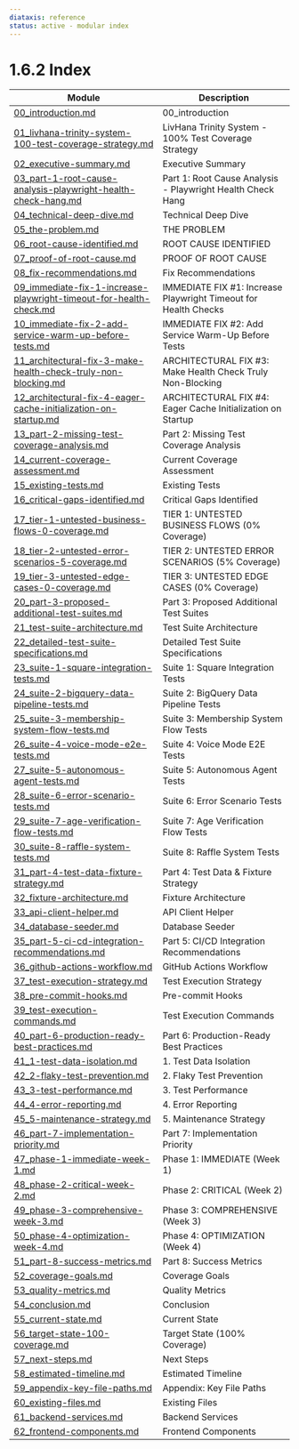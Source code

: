 ```yaml
---
diataxis: reference
status: active - modular index
---
```


# 1.6.2 Index

| Module | Description |
|--------|-------------|
| [00_introduction.md](00_introduction.md) | 00_introduction |
| [01_livhana-trinity-system-100-test-coverage-strategy.md](01_livhana-trinity-system-100-test-coverage-strategy.md) | LivHana Trinity System - 100% Test Coverage Strategy |
| [02_executive-summary.md](02_executive-summary.md) | Executive Summary |
| [03_part-1-root-cause-analysis-playwright-health-check-hang.md](03_part-1-root-cause-analysis-playwright-health-check-hang.md) | Part 1: Root Cause Analysis - Playwright Health Check Hang |
| [04_technical-deep-dive.md](04_technical-deep-dive.md) | Technical Deep Dive |
| [05_the-problem.md](05_the-problem.md) | THE PROBLEM |
| [06_root-cause-identified.md](06_root-cause-identified.md) | ROOT CAUSE IDENTIFIED |
| [07_proof-of-root-cause.md](07_proof-of-root-cause.md) | PROOF OF ROOT CAUSE |
| [08_fix-recommendations.md](08_fix-recommendations.md) | Fix Recommendations |
| [09_immediate-fix-1-increase-playwright-timeout-for-health-check.md](09_immediate-fix-1-increase-playwright-timeout-for-health-check.md) | IMMEDIATE FIX #1: Increase Playwright Timeout for Health Checks |
| [10_immediate-fix-2-add-service-warm-up-before-tests.md](10_immediate-fix-2-add-service-warm-up-before-tests.md) | IMMEDIATE FIX #2: Add Service Warm-Up Before Tests |
| [11_architectural-fix-3-make-health-check-truly-non-blocking.md](11_architectural-fix-3-make-health-check-truly-non-blocking.md) | ARCHITECTURAL FIX #3: Make Health Check Truly Non-Blocking |
| [12_architectural-fix-4-eager-cache-initialization-on-startup.md](12_architectural-fix-4-eager-cache-initialization-on-startup.md) | ARCHITECTURAL FIX #4: Eager Cache Initialization on Startup |
| [13_part-2-missing-test-coverage-analysis.md](13_part-2-missing-test-coverage-analysis.md) | Part 2: Missing Test Coverage Analysis |
| [14_current-coverage-assessment.md](14_current-coverage-assessment.md) | Current Coverage Assessment |
| [15_existing-tests.md](15_existing-tests.md) | Existing Tests |
| [16_critical-gaps-identified.md](16_critical-gaps-identified.md) | Critical Gaps Identified |
| [17_tier-1-untested-business-flows-0-coverage.md](17_tier-1-untested-business-flows-0-coverage.md) | TIER 1: UNTESTED BUSINESS FLOWS (0% Coverage) |
| [18_tier-2-untested-error-scenarios-5-coverage.md](18_tier-2-untested-error-scenarios-5-coverage.md) | TIER 2: UNTESTED ERROR SCENARIOS (5% Coverage) |
| [19_tier-3-untested-edge-cases-0-coverage.md](19_tier-3-untested-edge-cases-0-coverage.md) | TIER 3: UNTESTED EDGE CASES (0% Coverage) |
| [20_part-3-proposed-additional-test-suites.md](20_part-3-proposed-additional-test-suites.md) | Part 3: Proposed Additional Test Suites |
| [21_test-suite-architecture.md](21_test-suite-architecture.md) | Test Suite Architecture |
| [22_detailed-test-suite-specifications.md](22_detailed-test-suite-specifications.md) | Detailed Test Suite Specifications |
| [23_suite-1-square-integration-tests.md](23_suite-1-square-integration-tests.md) | Suite 1: Square Integration Tests |
| [24_suite-2-bigquery-data-pipeline-tests.md](24_suite-2-bigquery-data-pipeline-tests.md) | Suite 2: BigQuery Data Pipeline Tests |
| [25_suite-3-membership-system-flow-tests.md](25_suite-3-membership-system-flow-tests.md) | Suite 3: Membership System Flow Tests |
| [26_suite-4-voice-mode-e2e-tests.md](26_suite-4-voice-mode-e2e-tests.md) | Suite 4: Voice Mode E2E Tests |
| [27_suite-5-autonomous-agent-tests.md](27_suite-5-autonomous-agent-tests.md) | Suite 5: Autonomous Agent Tests |
| [28_suite-6-error-scenario-tests.md](28_suite-6-error-scenario-tests.md) | Suite 6: Error Scenario Tests |
| [29_suite-7-age-verification-flow-tests.md](29_suite-7-age-verification-flow-tests.md) | Suite 7: Age Verification Flow Tests |
| [30_suite-8-raffle-system-tests.md](30_suite-8-raffle-system-tests.md) | Suite 8: Raffle System Tests |
| [31_part-4-test-data-fixture-strategy.md](31_part-4-test-data-fixture-strategy.md) | Part 4: Test Data & Fixture Strategy |
| [32_fixture-architecture.md](32_fixture-architecture.md) | Fixture Architecture |
| [33_api-client-helper.md](33_api-client-helper.md) | API Client Helper |
| [34_database-seeder.md](34_database-seeder.md) | Database Seeder |
| [35_part-5-ci-cd-integration-recommendations.md](35_part-5-ci-cd-integration-recommendations.md) | Part 5: CI/CD Integration Recommendations |
| [36_github-actions-workflow.md](36_github-actions-workflow.md) | GitHub Actions Workflow |
| [37_test-execution-strategy.md](37_test-execution-strategy.md) | Test Execution Strategy |
| [38_pre-commit-hooks.md](38_pre-commit-hooks.md) | Pre-commit Hooks |
| [39_test-execution-commands.md](39_test-execution-commands.md) | Test Execution Commands |
| [40_part-6-production-ready-best-practices.md](40_part-6-production-ready-best-practices.md) | Part 6: Production-Ready Best Practices |
| [41_1-test-data-isolation.md](41_1-test-data-isolation.md) | 1. Test Data Isolation |
| [42_2-flaky-test-prevention.md](42_2-flaky-test-prevention.md) | 2. Flaky Test Prevention |
| [43_3-test-performance.md](43_3-test-performance.md) | 3. Test Performance |
| [44_4-error-reporting.md](44_4-error-reporting.md) | 4. Error Reporting |
| [45_5-maintenance-strategy.md](45_5-maintenance-strategy.md) | 5. Maintenance Strategy |
| [46_part-7-implementation-priority.md](46_part-7-implementation-priority.md) | Part 7: Implementation Priority |
| [47_phase-1-immediate-week-1.md](47_phase-1-immediate-week-1.md) | Phase 1: IMMEDIATE (Week 1) |
| [48_phase-2-critical-week-2.md](48_phase-2-critical-week-2.md) | Phase 2: CRITICAL (Week 2) |
| [49_phase-3-comprehensive-week-3.md](49_phase-3-comprehensive-week-3.md) | Phase 3: COMPREHENSIVE (Week 3) |
| [50_phase-4-optimization-week-4.md](50_phase-4-optimization-week-4.md) | Phase 4: OPTIMIZATION (Week 4) |
| [51_part-8-success-metrics.md](51_part-8-success-metrics.md) | Part 8: Success Metrics |
| [52_coverage-goals.md](52_coverage-goals.md) | Coverage Goals |
| [53_quality-metrics.md](53_quality-metrics.md) | Quality Metrics |
| [54_conclusion.md](54_conclusion.md) | Conclusion |
| [55_current-state.md](55_current-state.md) | Current State |
| [56_target-state-100-coverage.md](56_target-state-100-coverage.md) | Target State (100% Coverage) |
| [57_next-steps.md](57_next-steps.md) | Next Steps |
| [58_estimated-timeline.md](58_estimated-timeline.md) | Estimated Timeline |
| [59_appendix-key-file-paths.md](59_appendix-key-file-paths.md) | Appendix: Key File Paths |
| [60_existing-files.md](60_existing-files.md) | Existing Files |
| [61_backend-services.md](61_backend-services.md) | Backend Services |
| [62_frontend-components.md](62_frontend-components.md) | Frontend Components |
